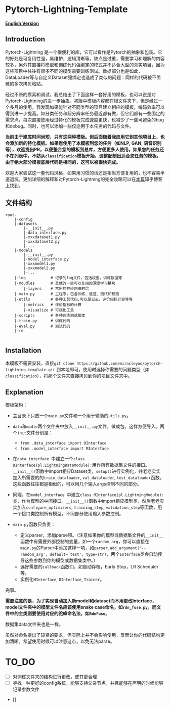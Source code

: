 # Pytorch-Lightning-Template

[**English Version**](../README.md)

## Introduction

Pytorch-Lightning 是一个很便利的库，它可以看作是Pytorch的抽象和包装。它的好处是可复用性强，易维护，逻辑清晰等。缺点是过重，需要学习和理解的内容较多，另外其直接将模型和训练代码强绑定的模式并不适合大型的真实项目，因为这些项目中往往有很多不同的模型需要训练测试。数据部分也是如此，DataLoader等与自定义Dataset强绑定也造成了类似的问题：同样的代码被不优雅的多次拷贝粘贴。

经过不断的摸索和调试，我总结出了下面这样一套好用的模板，也可以说是对Pytorch-Lightning的进一步抽象。初版中模板内容都在根文件夹下，但是经过一个多月的使用，我发现如果能针对不同类型的项目建立相应的模板，编码效率可以得到进一步提高。如分类任务和超分辨率任务最近都有做，但它们都有一些固定的需求点，每次直接使用经过特化的模板完成速度更快，也减少了一些可避免的bug和debug。同时，也可以添加一些仅适用于本任务的代码与文件。

**当前由于建库时间尚短，只有这两种模板。但后面随着我应用它到其他项目上，也会添加新的特化模板。如果您使用了本模板到您的任务（如NLP, GAN, 语音识别等），欢迎提出PR，以便整合您的模板到总库，方便更多人使用。如果您的任务还不在列表中，不妨从`classification`模板开始，调整配制出适合您任务的模板。由于绝大部分模板底层代码是相同的，这可以被很快完成。**

欢迎大家尝试这一套代码风格，如果用习惯的话还是相当方便复用的，也不容易半道退坑。更加详细的解释和对Pytorch-Lightning的完全攻略可以在[本篇](https://zhuanlan.zhihu.com/p/353985363)知乎博客上找到。

## 文件结构

```
root-
	|-config
	|-datasets
		|-__init__.py
		|-data_interface.py
		|-xxxdataset1.py
		|-xxxdataset2.py
		|-...
	|-models
		|-__init__.py
		|-model_interface.py
		|-xxxmodel1.py
		|-xxxmodel2.py
		|-...
	|-log 			# 记录的log文件，包括权重，训练数据等
	|-moudles 		# 其他的一些可以复用的深度学习模块 
		|-layers	# 常用的神经网络的层
	|-main.py		# 主程序，包含训练、验证、测试和预测
	|-utils   		# 各种工具代码,可以是日志、评价指标计算等等
		|-metrics	# 评价指标的计算
		|-visualize # 可视化工具 
	|-scripts 		# 各种训练测试脚本 
	|-train.py		# 训练代码 
	|-eval.py 		# 测试代码 
	|-re
	
```

## Installation

本模板不需要安装，直接`git clone https://github.com/miracleyoo/pytorch-lightning-template.git` 到本地即可。使用时选择你需要的问题类型（如`classification`），将那个文件夹直接拷贝到你的项目文件夹中。

## Explanation

模板架构：

- 主目录下只放一个`main.py`文件和一个用于辅助的`utils.py`。

- `data`和`modle`两个文件夹中放入`__init__.py`文件，做成包。这样方便导入。两个`init`文件分别是：

  - `from .data_interface import DInterface`
  - `from .model_interface import MInterface`

- 在`data_interface `中建立一个`class DInterface(pl.LightningDataModule):`用作所有数据集文件的接口。`__init__()`函数中import相应Dataset类，`setup()`进行实例化，并老老实实加入所需要的的`train_dataloader`, `val_dataloader`, `test_dataloader`函数。这些函数往往都是相似的，可以用几个输入args控制不同的部分。

- 同理，在`model_interface `中建立`class MInterface(pl.LightningModule):`类，作为模型的中间接口。`__init__()`函数中import相应模型类，然后老老实实加入`configure_optimizers`, `training_step`, `validation_step`等函数，用一个接口类控制所有模型。不同部分使用输入参数控制。

- `main.py`函数只负责：

  - 定义parser，添加parse项。（注意如果你的模型或数据集文件的`__init__`函数中有需要外部控制的变量，如一个`random_arg`，你可以直接在`main.py`的Parser中添加这样一项，如`parser.add_argument('--random_arg', default='test', type=str)`，两个`Interface`类会自动传导这些参数到你的模型或数据集类中。）
  - 选好需要的`callback`函数们，如自动存档，Early Stop，LR Scheduler等。
  - 实例化`MInterface`, `DInterface`, `Trainer`。

完事。

**需要注意的是，为了实现自动加入新model和dataset而不用更改Interface，model文件夹中的模型文件名应该使用snake case命名，如`rdn_fuse.py`，而文件中的主类则要使用对应的驼峰命名法，如`RdnFuse`**。

数据集data文件夹也是一样。

虽然对命名提出了较紧的要求，但实际上并不会影响使用，反而让你的代码结构更加清晰。希望使用时候可以注意这点，以免无法parse。



# TO_DO

- [ ] 对训练文件夹的结构进行更改，使其更合理 
- [ ] 寻找一种更好的config系统，能够支持父亲节点，并且能够在声明的时候能够记录参数文件
- []